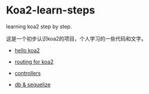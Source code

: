 # Koa2-learn-steps

learning koa2 step by step.


这是一个初步认识koa2的项目，个人学习的一些代码和文字。


* [hello koa2](./step1.md)

* [routing for koa2](./step2.md)

* [controllers](./step3.md)

* [db & sequelize](./step4.md)



